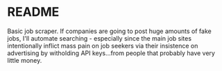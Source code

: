 # README

Basic job scraper. If companies are going to post huge amounts of fake jobs, I'll automate searching - especially since the main job sites intentionally inflict mass pain on job seekers via their insistence on advertising by witholding API keys...from people that probably have very little money. 